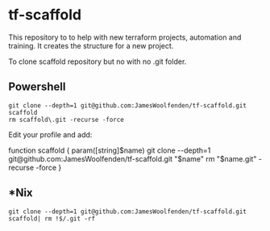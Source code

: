 # tf-scaffold

This repository to to help with new terraform projects, automation and training. It creates the structure for a new project.

To clone scaffold repository but no with no .git folder.

## Powershell

```cli
git clone --depth=1 git@github.com:JamesWoolfenden/tf-scaffold.git scaffold
rm scaffold\.git -recurse -force
```

Edit your profile and add:

function scaffold {
param([string]$name)
git clone --depth=1 git@github.com:JamesWoolfenden/tf-scaffold.git "$name"
rm "\$name\.git" -recurse -force
}

## \*Nix

```cli
git clone --depth=1 git@github.com:JamesWoolfenden/tf-scaffold.git scaffold| rm !$/.git -rf
```
